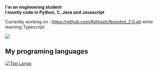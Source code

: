 **I'm an engineering student** </br>
**I mostly code in Python, C, Java and Javascript**

Currently working on : https://github.com/Kethash/Nozobot_2.0.git while learning Typescript

<a href="https://github.com/Kethash/Nozobot_2.0">
		<img src="https://github-readme-stats.vercel.app/api/pin/?username=Kethash&repo=Nozobot_2.0" />
</a>

## My programing languages

[![Top Langs](https://github-readme-stats.vercel.app/api/top-langs/?username=Kethash&layout=compact)](https://github.com/Kethash/github-readme-stats)
